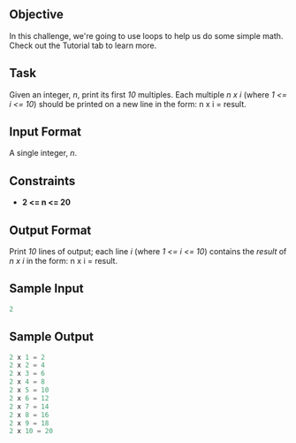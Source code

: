 ## Objective

In this challenge, we're going to use loops to help us do some simple math. Check out the Tutorial tab to learn more.

## Task
Given an integer, *n*, print its first *10* multiples. Each multiple *n x i* (where *1 <= i <= 10*) should be printed on a new line in the form: n x i = result.

## Input Format

A single integer, *n*.

## Constraints

* **2 <= n <= 20**

## Output Format

Print *10* lines of output; each line *i* (where *1 <= i <= 10*) contains the *result* of *n x i* in the form:
n x i = result.

## Sample Input

```c++
2
```

## Sample Output

```c++
2 x 1 = 2
2 x 2 = 4
2 x 3 = 6
2 x 4 = 8
2 x 5 = 10
2 x 6 = 12
2 x 7 = 14
2 x 8 = 16
2 x 9 = 18
2 x 10 = 20
```
